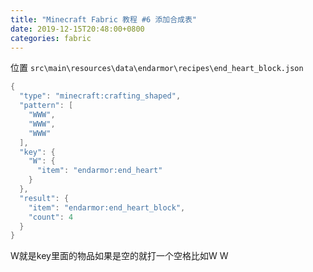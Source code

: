 ```yaml
---
title: "Minecraft Fabric 教程 #6 添加合成表"
date: 2019-12-15T20:48:00+0800
categories: fabric
---
```


位置 `src\main\resources\data\endarmor\recipes\end_heart_block.json`

```java
{
  "type": "minecraft:crafting_shaped",
  "pattern": [
    "WWW",
    "WWW",
    "WWW"
  ],
  "key": {
    "W": {
      "item": "endarmor:end_heart"
    }
  },
  "result": {
    "item": "endarmor:end_heart_block",
    "count": 4
  }
}
```

W就是key里面的物品如果是空的就打一个空格比如W W
